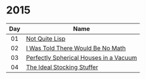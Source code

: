  # 2015
 
|  Day  | Name                                      | 
| :---: | ----------------------------------------- | 
|  01 | [Not Quite Lisp][1]                         |
|  02 | [I Was Told There Would Be No Math][2]      | 
|  03 | [Perfectly Spherical Houses in a Vacuum][3] | 
|  04 | [The Ideal Stocking Stuffer][4]             | 

[1]: ./info/day01.md
[2]: ./info/day02.md
[3]: ./info/day03.md
[4]: ./info/day04.md

